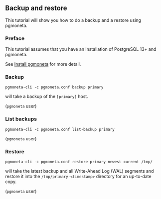 ## Backup and restore

This tutorial will show you how to do a backup and a restore using pgmoneta.

### Preface

This tutorial assumes that you have an installation of PostgreSQL 13+ and pgmoneta.

See [Install pgmoneta](https://github.com/pgmoneta/pgmoneta/blob/main/doc/tutorial/01_install.md)
for more detail.

### Backup

```
pgmoneta-cli -c pgmoneta.conf backup primary
```

will take a backup of the `[primary]` host.

(`pgmoneta` user)

### List backups

```
pgmoneta-cli -c pgmoneta.conf list-backup primary
```

(`pgmoneta` user)

### Restore

```
pgmoneta-cli -c pgmoneta.conf restore primary newest current /tmp/ 
```

will take the latest backup and all Write-Ahead Log (WAL) segments and restore it
into the `/tmp/primary-<timestamp>` directory for an up-to-date copy.

(`pgmoneta` user)
